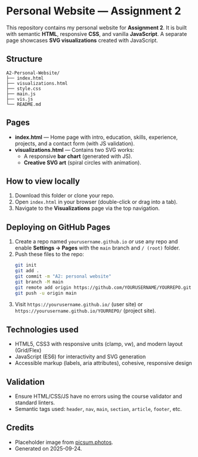 # Personal Website — Assignment 2

This repository contains my personal website for **Assignment 2**. It is built with semantic **HTML**, responsive **CSS**, and vanilla **JavaScript**. A separate page showcases **SVG visualizations** created with JavaScript.

## Structure

```
A2-Personal-Website/
├── index.html
├── visualizations.html
├── style.css
├── main.js
├── vis.js
└── README.md
```

## Pages

- **index.html** — Home page with intro, education, skills, experience, projects, and a contact form (with JS validation).
- **visualizations.html** — Contains two SVG works:
  - A responsive **bar chart** (generated with JS).
  - **Creative SVG art** (spiral circles with animation).

## How to view locally

1. Download this folder or clone your repo.
2. Open `index.html` in your browser (double-click or drag into a tab).
3. Navigate to the **Visualizations** page via the top navigation.

## Deploying on GitHub Pages

1. Create a repo named `yourusername.github.io` *or* use any repo and enable **Settings → Pages** with the `main` branch and `/ (root)` folder.
2. Push these files to the repo:
   ```bash
   git init
   git add .
   git commit -m "A2: personal website"
   git branch -M main
   git remote add origin https://github.com/YOURUSERNAME/YOURREPO.git
   git push -u origin main
   ```
3. Visit `https://yourusername.github.io/` (user site) or `https://yourusername.github.io/YOURREPO/` (project site).

## Technologies used

- HTML5, CSS3 with responsive units (clamp, vw), and modern layout (Grid/Flex)
- JavaScript (ES6) for interactivity and SVG generation
- Accessible markup (labels, aria attributes), cohesive, responsive design

## Validation

- Ensure HTML/CSS/JS have no errors using the course validator and standard linters.
- Semantic tags used: `header`, `nav`, `main`, `section`, `article`, `footer`, etc.

## Credits

- Placeholder image from [picsum.photos](https://picsum.photos).
- Generated on 2025-09-24.
